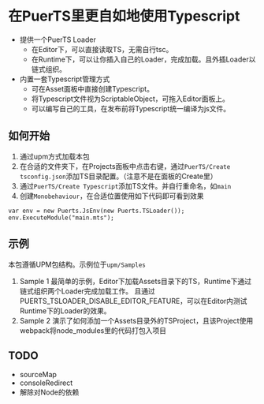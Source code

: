 # 在PuerTS里更自如地使用Typescript
* 提供一个PuerTS Loader
    * 在Editor下，可以直接读取TS，无需自行tsc。
    * 在Runtime下，可以让你插入自己的Loader，完成加载。且外插Loader以链式组织。
* 内置一套Typescript管理方式
    * 可在Asset面板中直接创建Typescript。
    * 将Typescript文件视为ScriptableObject，可拖入Editor面板上。
    * 可以编写自己的工具，在发布前将Typescript统一编译为js文件。

## 如何开始
1. 通过upm方式加载本包
2. 在合适的文件夹下，在Projects面板中点击右键，通过`PuerTS/Create tsconfig.json`添加TS目录配置。（注意不是在面板的Create里）
3. 通过`PuerTS/Create Typescript`添加TS文件。并自行重命名，如`main`
4. 创建`Monobehaviour`，在合适位置使用如下代码即可看到效果
```
var env = new Puerts.JsEnv(new Puerts.TSLoader());
env.ExecuteModule("main.mts");
```

## 示例
本包遵循UPM包结构。示例位于`upm/Samples`
1. Sample 1
    最简单的示例，Editor下加载Assets目录下的TS，Runtime下通过链式组织两个Loader完成加载工作。
    且通过PUERTS_TSLOADER_DISABLE_EDITOR_FEATURE，可以在Editor内测试Runtime下的Loader的效果。
2. Sample 2
    演示了如何添加一个Assets目录外的TSProject，且该Project使用webpack将node_modules里的代码打包入项目

## TODO
* sourceMap
* consoleRedirect
* 解除对Node的依赖

